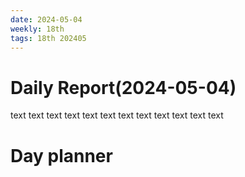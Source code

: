 ```yaml
---
date: 2024-05-04
weekly: 18th
tags: 18th 202405 
---
```

# Daily Report(2024-05-04)
text text text text text text text text text text text text
# Day planner
